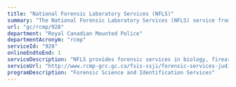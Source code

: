 ```yaml
---
title: "National Forensic Laboratory Services (NFLS)"
summary: "The National Forensic Laboratory Services (NFLS) service from Royal Canadian Mounted Police is available end-to-end online, according to the GC Service Inventory."
url: "gc/rcmp/928"
department: "Royal Canadian Mounted Police"
departmentAcronym: "rcmp"
serviceId: "928"
onlineEndtoEnd: 1
serviceDescription: "NFLS provides forensic services in biology, firearms, toxicology and trace evidence for police from across Canada, excluding Ontario and Quebec who have their own public forensic laboratories for provincial and municipal investigations. NFLS also oversees the National Anti-Counterfeiting Bureau for all federal, provincial and municipal investigations."
serviceUrl: "http://www.rcmp-grc.gc.ca/fsis-ssji/forensic-services-judiciaires-eng.htm"
programDescription: "Forensic Science and Identification Services"
---
```

